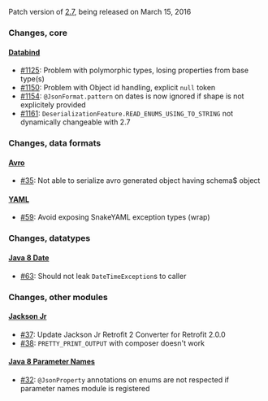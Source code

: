 Patch version of [2.7](Jackson-Release-2.7), being released on March 15, 2016

### Changes, core

#### [Databind](../../jackson-databind)

* [#1125](../../jackson-databind/issues/1125): Problem with polymorphic types, losing properties from base type(s)
* [#1150](../../jackson-databind/issues/1150): Problem with Object id handling, explicit `null` token
* [#1154](../../jackson-databind/issues/1154): `@JsonFormat.pattern` on dates is now ignored if shape is not explicitely provided
* [#1161](../../jackson-databind/issues/1161): `DeserializationFeature.READ_ENUMS_USING_TO_STRING` not dynamically changeable with 2.7

### Changes, data formats

#### [Avro](../../jackson-dataformat-avro)

* [#35](../../jackson-dataformat-avro/issues/35): Not able to serialize avro generated object having schema$ object

#### [YAML](../../jackson-dataformat-yaml)

* [#59](../../jackson-dataformat-yaml/issues/59): Avoid exposing SnakeYAML exception types (wrap)

### Changes, datatypes

#### [Java 8 Date](../../jackson-datatype-jsr310)

* [#63](../../jackson-datatype-jsr310/issues/63): Should not leak `DateTimeException`s to caller

### Changes, other modules

#### [Jackson Jr](../../jackson-jr)

* [#37](../../jackson-jr/issues/37): Update Jackson Jr Retrofit 2 Converter for Retrofit 2.0.0
* [#38](../../jackson-jr/issues/38): `PRETTY_PRINT_OUTPUT` with composer doesn't work

#### [Java 8 Parameter Names](../../jackson-module-parameter-names)

* [#32](../../jackson-module-parameter-names/issues/32): `@JsonProperty` annotations on enums are not respected if parameter names module is registered